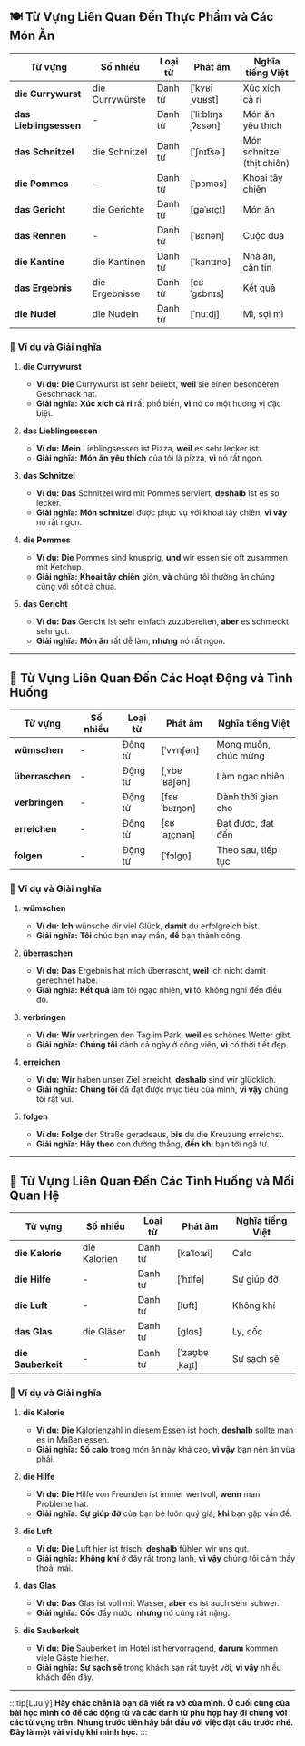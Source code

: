 ## **🍽️ Từ Vựng Liên Quan Đến Thực Phẩm và Các Món Ăn**

|**Từ vựng**|**Số nhiều**|**Loại từ**|**Phát âm**|**Nghĩa tiếng Việt**|
|---|---|---|---|---|
|**die Currywurst**|die Currywürste|Danh từ|[ˈkʏʁiˌvʊʁst]|Xúc xích cà ri|
|**das Lieblingsessen**|-|Danh từ|[ˈliːblɪŋsˌʔɛsən]|Món ăn yêu thích|
|**das Schnitzel**|die Schnitzel|Danh từ|[ˈʃnɪt͡səl]|Món schnitzel (thịt chiên)|
|**die Pommes**|-|Danh từ|[ˈpɔməs]|Khoai tây chiên|
|**das Gericht**|die Gerichte|Danh từ|[ɡəˈʁɪçt]|Món ăn|
|**das Rennen**|-|Danh từ|[ˈʁɛnən]|Cuộc đua|
|**die Kantine**|die Kantinen|Danh từ|[ˈkantɪnə]|Nhà ăn, căn tin|
|**das Ergebnis**|die Ergebnisse|Danh từ|[ɛʁˈɡɛbnɪs]|Kết quả|
|**die Nudel**|die Nudeln|Danh từ|[ˈnuːdl̩]|Mì, sợi mì|

### **📌 Ví dụ và Giải nghĩa**

1. **die Currywurst**
    
    - **Ví dụ:** **Die** Currywurst ist sehr beliebt, **weil** sie einen besonderen Geschmack hat.
    - **Giải nghĩa:** **Xúc xích cà ri** rất phổ biến, **vì** nó có một hương vị đặc biệt.
2. **das Lieblingsessen**
    
    - **Ví dụ:** **Mein** Lieblingsessen ist Pizza, **weil** es sehr lecker ist.
    - **Giải nghĩa:** **Món ăn yêu thích** của tôi là pizza, **vì** nó rất ngon.
3. **das Schnitzel**
    
    - **Ví dụ:** **Das** Schnitzel wird mit Pommes serviert, **deshalb** ist es so lecker.
    - **Giải nghĩa:** **Món schnitzel** được phục vụ với khoai tây chiên, **vì vậy** nó rất ngon.
4. **die Pommes**
    
    - **Ví dụ:** **Die** Pommes sind knusprig, **und** wir essen sie oft zusammen mit Ketchup.
    - **Giải nghĩa:** **Khoai tây chiên** giòn, **và** chúng tôi thường ăn chúng cùng với sốt cà chua.
5. **das Gericht**
    
    - **Ví dụ:** **Das** Gericht ist sehr einfach zuzubereiten, **aber** es schmeckt sehr gut.
    - **Giải nghĩa:** **Món ăn** rất dễ làm, **nhưng** nó rất ngon.

---
## **🎯 Từ Vựng Liên Quan Đến Các Hoạt Động và Tình Huống**

|**Từ vựng**|**Số nhiều**|**Loại từ**|**Phát âm**|**Nghĩa tiếng Việt**|
|---|---|---|---|---|
|**wümschen**|-|Động từ|[ˈvʏnʃən]|Mong muốn, chúc mừng|
|**überraschen**|-|Động từ|[ˌʏbɐˈʁaʃən]|Làm ngạc nhiên|
|**verbringen**|-|Động từ|[fɛʁˈbʁɪŋən]|Dành thời gian cho|
|**erreichen**|-|Động từ|[ɛʁˈaɪ̯çnən]|Đạt được, đạt đến|
|**folgen**|-|Động từ|[ˈfɔlɡn̩]|Theo sau, tiếp tục|

### **📌 Ví dụ và Giải nghĩa**

1. **wümschen**
    
    - **Ví dụ:** **Ich** wünsche dir viel Glück, **damit** du erfolgreich bist.
    - **Giải nghĩa:** **Tôi** chúc bạn may mắn, **để** bạn thành công.
2. **überraschen**
    
    - **Ví dụ:** **Das** Ergebnis hat mich überrascht, **weil** ich nicht damit gerechnet habe.
    - **Giải nghĩa:** **Kết quả** làm tôi ngạc nhiên, **vì** tôi không nghĩ đến điều đó.
3. **verbringen**
    
    - **Ví dụ:** **Wir** verbringen den Tag im Park, **weil** es schönes Wetter gibt.
    - **Giải nghĩa:** **Chúng tôi** dành cả ngày ở công viên, **vì** có thời tiết đẹp.
4. **erreichen**
    
    - **Ví dụ:** **Wir** haben unser Ziel erreicht, **deshalb** sind wir glücklich.
    - **Giải nghĩa:** **Chúng tôi** đã đạt được mục tiêu của mình, **vì vậy** chúng tôi rất vui.
5. **folgen**
    
    - **Ví dụ:** **Folge** der Straße geradeaus, **bis** du die Kreuzung erreichst.
    - **Giải nghĩa:** **Hãy theo** con đường thẳng, **đến khi** bạn tới ngã tư.

---
## **💬 Từ Vựng Liên Quan Đến Các Tình Huống và Mối Quan Hệ**

|**Từ vựng**|**Số nhiều**|**Loại từ**|**Phát âm**|**Nghĩa tiếng Việt**|
|---|---|---|---|---|
|**die Kalorie**|die Kalorien|Danh từ|[kaˈloːʁi]|Calo|
|**die Hilfe**|-|Danh từ|[ˈhɪlfə]|Sự giúp đỡ|
|**die Luft**|-|Danh từ|[lʊft]|Không khí|
|**das Glas**|die Gläser|Danh từ|[ɡlɑs]|Ly, cốc|
|**die Sauberkeit**|-|Danh từ|[ˈzaʊ̯bɐˌkaɪ̯t]|Sự sạch sẽ|

### **📌 Ví dụ và Giải nghĩa**

1. **die Kalorie**
    
    - **Ví dụ:** **Die** Kalorienzahl in diesem Essen ist hoch, **deshalb** sollte man es in Maßen essen.
    - **Giải nghĩa:** **Số calo** trong món ăn này khá cao, **vì vậy** bạn nên ăn vừa phải.
2. **die Hilfe**
    
    - **Ví dụ:** **Die** Hilfe von Freunden ist immer wertvoll, **wenn** man Probleme hat.
    - **Giải nghĩa:** **Sự giúp đỡ** của bạn bè luôn quý giá, **khi** bạn gặp vấn đề.
3. **die Luft**
    
    - **Ví dụ:** **Die** Luft hier ist frisch, **deshalb** fühlen wir uns gut.
    - **Giải nghĩa:** **Không khí** ở đây rất trong lành, **vì vậy** chúng tôi cảm thấy thoải mái.
4. **das Glas**
    
    - **Ví dụ:** **Das** Glas ist voll mit Wasser, **aber** es ist auch sehr schwer.
    - **Giải nghĩa:** **Cốc** đầy nước, **nhưng** nó cũng rất nặng.
5. **die Sauberkeit**
    
    - **Ví dụ:** **Die** Sauberkeit im Hotel ist hervorragend, **darum** kommen viele Gäste hierher.
    - **Giải nghĩa:** **Sự sạch sẽ** trong khách sạn rất tuyệt vời, **vì vậy** nhiều khách đến đây.


---
:::tip[Lưu ý]
**Hãy chắc chắn là bạn đã viết ra vở của mình. Ở cuối cùng của bài học mình có để các động từ và các danh từ phù hợp hay đi chung với các từ vựng trên. Nhưng trước tiên hãy bắt đầu với việc đặt câu trước nhé. Đây là một vài ví dụ khi mình học.**
:::